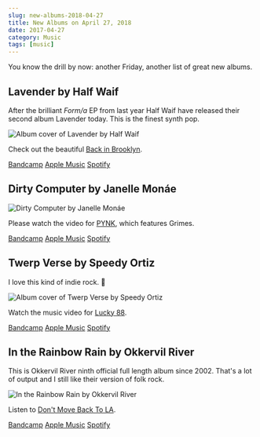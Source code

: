 ```yaml
---
slug: new-albums-2018-04-27
title: New Albums on April 27, 2018
date: 2017-04-27
category: Music
tags: [music]
---
```


You know the drill by now: another Friday, another list of great new albums.

## Lavender by Half Waif

After the brilliant _Form/a_ EP from last year Half Waif have released their second album Lavender today. This is the finest synth pop.

![Album cover of Lavender by Half Waif](half-waif-lavender.jpg)

Check out the beautiful [Back in Brooklyn](https://www.youtube.com/watch?v=2bmoRHL4YFY).

[Bandcamp](https://itunes.apple.com/at/album/lavender/1340063646?l=en)
[Apple Music](https://itunes.apple.com/at/album/lavender/1340063646?l=en)
[Spotify](https://open.spotify.com/album/532amYK3U0iIoxSw9awdz9)

## Dirty Computer by Janelle Monáe

![Dirty Computer by Janelle Monáe](janelle-monae-dirty-computer.jpg)

Please watch the video for [PYNK](https://www.youtube.com/watch?v=PaYvlVR_BEc), which features Grimes.

[Bandcamp](https://exitmusic.bandcamp.com/album/the-recognitions)
[Apple Music](https://itunes.apple.com/at/album/dirty-computer/1350021308?l=en)
[Spotify](https://open.spotify.com/album/2PjlaxlMunGOUvcRzlTbtE)

## Twerp Verse by Speedy Ortiz

I love this kind of indie rock. 🎸

![Album cover of Twerp Verse by Speedy Ortiz](speedy-ortiz-twerp-verse.jpg)

Watch the music video for [Lucky 88](https://www.youtube.com/watch?v=f76rghmg1jI).

[Bandcamp](https://speedyortiz.bandcamp.com/album/twerp-verse)
[Apple Music](https://itunes.apple.com/at/album/twerp-verse/1346045295?l=en)
[Spotify](https://open.spotify.com/album/3OintNAVsJFmqhDNtIlqd9)

## In the Rainbow Rain by Okkervil River

This is Okkervil River ninth official full length album since 2002. That's a lot of output and I still like their version of folk rock.

![In the Rainbow Rain by Okkervil River](okkervil-river-in-the-rainbow-rain.jpg)

Listen to [Don't Move Back To LA](https://www.youtube.com/watch?v=YiOJBGjnV04).

[Bandcamp](https://okkervilriver.bandcamp.com/album/in-the-rainbow-rain)
[Apple Music](https://itunes.apple.com/at/album/in-the-rainbow-rain/1346153001?l=en)
[Spotify](https://open.spotify.com/album/6OvgNPOobLBiiXctTcN5bc)
